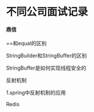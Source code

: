 # 不同公司面试记录

#### 鼎信

==和equal的区别



StringBuilder和StringBuffer的区别



StringBuffer是如何实现线程安全的



反射机制



1.spring中反射机制的应用



Redis



